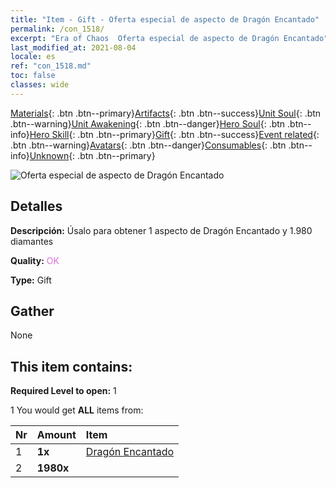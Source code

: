 ```yaml
---
title: "Item - Gift - Oferta especial de aspecto de Dragón Encantado"
permalink: /con_1518/
excerpt: "Era of Chaos  Oferta especial de aspecto de Dragón Encantado"
last_modified_at: 2021-08-04
locale: es
ref: "con_1518.md"
toc: false
classes: wide
---
```

 [Materials](/ItemsES/){: .btn .btn--primary}[Artifacts](/ItemsES/Artifacts/){: .btn .btn--success}[Unit Soul](/ItemsES/UnitSoul/){: .btn .btn--warning}[Unit Awakening](/ItemsES/UnitAwakening/){: .btn .btn--danger}[Hero Soul](/ItemsES/HeroSoul/){: .btn .btn--info}[Hero Skill](/ItemsES/HeroSkill/){: .btn .btn--primary}[Gift](/ItemsES/Gift/){: .btn .btn--success}[Event related](/ItemsES/Events/){: .btn .btn--warning}[Avatars](/ItemsES/Avatars/){: .btn .btn--danger}[Consumables](/ItemsES/Consumables/){: .btn .btn--info}[Unknown](/ItemsES/Unknown/){: .btn .btn--primary}

 ![Oferta especial de aspecto de Dragón Encantado](/images/t/i_907132.png)

## Detalles
 **Descripción:** Úsalo para obtener 1 aspecto de Dragón Encantado y 1.980 diamantes

 **Quality:** <span style="color: #DA70D6">OK</span>

 **Type:** Gift

## Gather

  None

## This item contains:

 **Required Level to open:** 1

 1 You would get **ALL** items  from:

  | Nr | Amount |     Item    |
  |:---|:-------|:------------|
  | 1 |  **1x** | [Dragón Encantado](/ItemsES/con_1073/) |  | 
  | 2 |  **1980x** | <i class="fas fa-gem"/> |  | 
